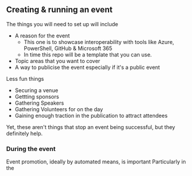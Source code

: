 ## Creating & running an event

The things you will need to set up will include

- A reason for the event
  - This one is to showcase interoperability with tools like Azure, PowerShell, GitHub & Microsoft 365
  - In time this repo will be a template that you can use.
- Topic areas that you want to cover
- A way to publicise the event especially if it's a public event

Less fun things

- Securing a venue
- Gettting sponsors
- Gathering Speakers
- Gathering Volunteers for on the day
- Gaining enough traction in the publication to attract attendees

Yet, these aren't things that stop an event being successful, but they definitely help.

### During the event

Event promotion, ideally by automated means, is important
Particularly in the 
